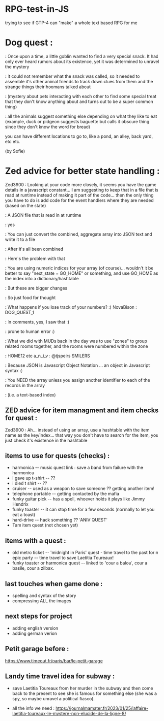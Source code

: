 # RPG-test-in-JS
trying to see if GTP-4 can "make" a whole text based RPG for me

# Dog quest :

: Once upon a time, a little goblin wanted to find a very special snack. It had only ever heard rumors about its existence, yet it was determined to unravel the mystery

: It could not remember what the snack was called, so it needed to assemble it's other animal friends to track down clues from them and the strange things their hoomans talked about

: (mystery about pets interacting with each other to find some special treat that they don't know anything about and turns out to be a super common thing)


: all the animals suggest something else depending on what they like to eat (example, duck or pidgeon suggests baguette but calls it obscure thing since they don't know the word for bread)

you can have different locations to go to, like a pond, an alley, back yard, etc etc.

(by Sofie)


# Zed advice for better state handling :

Zed3900
: Looking at your code more closely, it seems you have the game details in a javascript constant... I am suggesting to keep that in a file that is read at runtime instead of making it part of the code... then the only thing you have to do is add code for the event handlers where they are needed (based on the state)

: A JSON file that is read in at runtime

: yes

: You can just convert the combined, aggregate array into JSON text and write it to a file

: After it's all been combined

: Here's the problem with that

: You are using numeric indices for your array (of course)... wouldn't it be better to say "next_state = GO_HOME" or something, and use GO_HOME as the index into a dictionary/hashtable

: But these are bigger changes

: So just food for thought

: What happens if you lose track of your numbers?
:)
NovaBison
: DOG_QUEST_1

: In comments, yes, I saw that
:)

: prone to human error
:)

: What we did with MUDs back in the day was to use "zones" to group related rooms together, and the rooms were numbered within the zone

: HOME12 etc
a_n_i_v
: @tjspeirs SMILERS

: Because JSON is Javascript Object Notation ... an object in Javascript syntax
:)

: You NEED the array unless you assign another identifier to each of the records in the array

: (i.e. a text-based index)

## ZED advice for item managment and item checks for quest :

Zed3900
: Ah... instead of using an array, use a hashtable with the item name as the key/index... that way you don't have to search for the item, you just check it's existence in the hashtable


## items to use for quests (checks) :

- harmonica -- music quest link : save a band from failure with the harmonica
- i gave up t-shirt -- ?? 
- i died t shirt -- ??
- cruiser -- used as a weapon to save someone ?? getting another item!
- telephone portable -- getting contacted by the mafia
- funky guitar pick -- has a spell, whoever holds it plays like Jimmy Hendrix
- funky toaster -- it can stop time for a few seconds (normally to let you eat a toast)
- hard-drive -- hack something ?? 'ANIV QUEST'
- Tam item quest (not chosen yet)

## items with a quest :
- old metro ticket -- 'midnight in Paris' quest - time travel to the past for n epic party -- time travel to save Laetitia Toureaux!
- funky toaster or harmonica quest -- linked to 'cour a balou', cour a basile, cour a zilbax.

## last touches when game done :

- spelling and syntax of the story
- compressing ALL the images

## next steps for project

- adding english version
- adding german verion

## Petit garage before :

https://www.timeout.fr/paris/bar/le-petit-garage


## Landy time travel idea for subway :

 - save Laetitia Toureaux from her murder in the subway and then come back to the present to see she is famous for something else (she was a spy, so maybe unravel a political fiasco).

 - all the info we need : https://journalmamater.fr/2023/01/25/laffaire-laetitia-toureaux-le-mystere-non-elucide-de-la-ligne-8/


